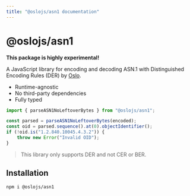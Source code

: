 ```yaml
---
title: "@oslojs/asn1 documentation"
---
```


# @oslojs/asn1

**This package is highly experimental!**

A JavaScript library for encoding and decoding ASN.1 with Distinguished Encoding Rules (DER) by [Oslo](https://oslojs.dev).

- Runtime-agnostic
- No third-party dependencies
- Fully typed

```ts
import { parseASN1NoLeftoverBytes } from "@oslojs/asn1";

const parsed = parseASN1NoLeftoverBytes(encoded);
const oid = parsed.sequence().at(0).objectIdentifier();
if (!oid.is("1.2.840.10045.4.3.2")) {
	throw new Error("Invalid OID");
}
```

> This library only supports DER and not CER or BER.

## Installation

```
npm i @oslojs/asn1
```
